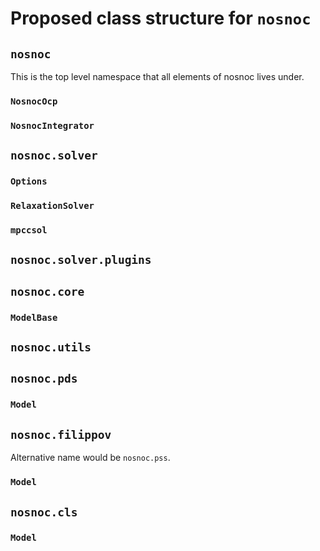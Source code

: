# Proposed class structure for `nosnoc`

## `nosnoc`
This is the top level namespace that all elements of nosnoc lives under.

### `NosnocOcp`

### `NosnocIntegrator`

## `nosnoc.solver`

### `Options`

### `RelaxationSolver`

### `mpccsol`

## `nosnoc.solver.plugins`

## `nosnoc.core`

### `ModelBase`

## `nosnoc.utils`

## `nosnoc.pds`

### `Model`

## `nosnoc.filippov`
Alternative name would be `nosnoc.pss`.
### `Model`

## `nosnoc.cls`

### `Model`
